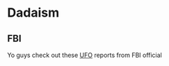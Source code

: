 # Dadaism 

## FBI 
Yo guys check out these [UFO](https://vault.fbi.gov/UFO) reports from FBI official 
